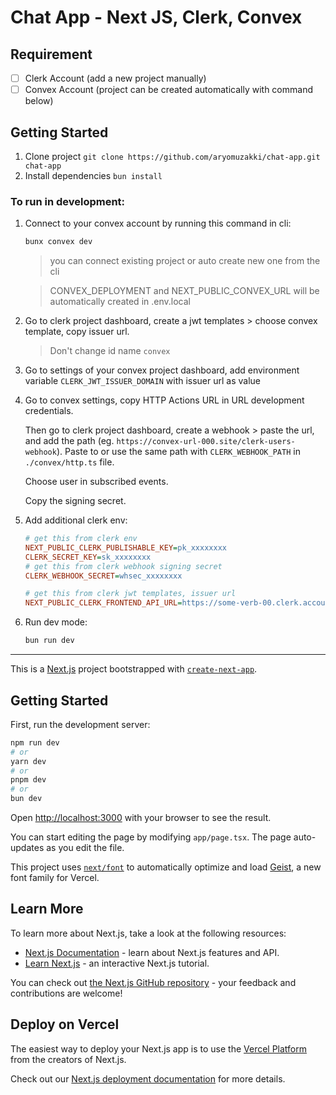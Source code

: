 # Chat App - Next JS, Clerk, Convex

## Requirement

- [ ] Clerk Account (add a new project manually)
- [ ] Convex Account (project can be created automatically with command below)

## Getting Started

1. Clone project `git clone https://github.com/aryomuzakki/chat-app.git chat-app`
2. Install dependencies `bun install`

### To run in development: 
1. Connect to your convex account  by running this command in cli: 

    ```bash
    bunx convex dev
    ```

    > you can connect existing project or auto create new one from the cli

    > CONVEX_DEPLOYMENT and NEXT_PUBLIC_CONVEX_URL will be automatically created in .env.local

2. Go to clerk project dashboard, create a jwt templates > choose convex template, copy issuer url.
   > Don't change id name `convex`

3. Go to settings of your convex project dashboard, add environment variable `CLERK_JWT_ISSUER_DOMAIN` with issuer url as value
   
4. Go to convex settings, copy HTTP Actions URL in URL development credentials. 
   
   Then go to clerk project dashboard, create a webhook > paste the url, and add the path (eg. `https://convex-url-000.site/clerk-users-webhook`). Paste to or use the same path with `CLERK_WEBHOOK_PATH` in `./convex/http.ts` file.
   
   Choose user in subscribed events.

   Copy the signing secret.

5. Add additional clerk env:

    ```ini
    # get this from clerk env
    NEXT_PUBLIC_CLERK_PUBLISHABLE_KEY=pk_xxxxxxxx
    CLERK_SECRET_KEY=sk_xxxxxxxx
    # get this from clerk webhook signing secret
    CLERK_WEBHOOK_SECRET=whsec_xxxxxxxx

    # get this from clerk jwt templates, issuer url
    NEXT_PUBLIC_CLERK_FRONTEND_API_URL=https://some-verb-00.clerk.accounts.dev
    ```

6. Run dev mode:
    ```bash
    bun run dev
    ```

---

This is a [Next.js](https://nextjs.org) project bootstrapped with [`create-next-app`](https://nextjs.org/docs/app/api-reference/cli/create-next-app).

## Getting Started

First, run the development server:

```bash
npm run dev
# or
yarn dev
# or
pnpm dev
# or
bun dev
```

Open [http://localhost:3000](http://localhost:3000) with your browser to see the result.

You can start editing the page by modifying `app/page.tsx`. The page auto-updates as you edit the file.

This project uses [`next/font`](https://nextjs.org/docs/app/building-your-application/optimizing/fonts) to automatically optimize and load [Geist](https://vercel.com/font), a new font family for Vercel.

## Learn More

To learn more about Next.js, take a look at the following resources:

- [Next.js Documentation](https://nextjs.org/docs) - learn about Next.js features and API.
- [Learn Next.js](https://nextjs.org/learn) - an interactive Next.js tutorial.

You can check out [the Next.js GitHub repository](https://github.com/vercel/next.js) - your feedback and contributions are welcome!

## Deploy on Vercel

The easiest way to deploy your Next.js app is to use the [Vercel Platform](https://vercel.com/new?utm_medium=default-template&filter=next.js&utm_source=create-next-app&utm_campaign=create-next-app-readme) from the creators of Next.js.

Check out our [Next.js deployment documentation](https://nextjs.org/docs/app/building-your-application/deploying) for more details.
